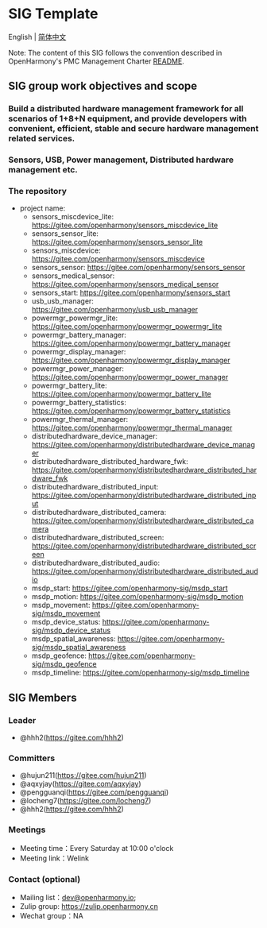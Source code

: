 # SIG Template
English | [简体中文](./sig_distributedhardwaremgr_cn.md)

Note: The content of this SIG follows the convention described in OpenHarmony's PMC Management Charter [README](/zh/pmc.md).

## SIG group work objectives and scope

### Build a distributed hardware management framework for all scenarios of 1+8+N equipment, and provide developers with convenient, efficient, stable and secure hardware management related services.

### Sensors, USB, Power management, Distributed hardware management etc.

### The repository 
- project name:
  - sensors_miscdevice_lite: https://gitee.com/openharmony/sensors_miscdevice_lite
  - sensors_sensor_lite: https://gitee.com/openharmony/sensors_sensor_lite
  - sensors_miscdevice: https://gitee.com/openharmony/sensors_miscdevice
  - sensors_sensor: https://gitee.com/openharmony/sensors_sensor
  - sensors_medical_sensor: https://gitee.com/openharmony/sensors_medical_sensor
  - sensors_start: https://gitee.com/openharmony/sensors_start
  - usb_usb_manager: https://gitee.com/openharmony/usb_usb_manager
  - powermgr_powermgr_lite: https://gitee.com/openharmony/powermgr_powermgr_lite
  - powermgr_battery_manager: https://gitee.com/openharmony/powermgr_battery_manager
  - powermgr_display_manager: https://gitee.com/openharmony/powermgr_display_manager
  - powermgr_power_manager: https://gitee.com/openharmony/powermgr_power_manager
  - powermgr_battery_lite: https://gitee.com/openharmony/powermgr_battery_lite
  - powermgr_battery_statistics: https://gitee.com/openharmony/powermgr_battery_statistics
  - powermgr_thermal_manager: https://gitee.com/openharmony/powermgr_thermal_manager
  - distributedhardware_device_manager: https://gitee.com/openharmony/distributedhardware_device_manager
  - distributedhardware_distributed_hardware_fwk: https://gitee.com/openharmony/distributedhardware_distributed_hardware_fwk
  - distributedhardware_distributed_input: https://gitee.com/openharmony/distributedhardware_distributed_input
  - distributedhardware_distributed_camera: https://gitee.com/openharmony/distributedhardware_distributed_camera
  - distributedhardware_distributed_screen: https://gitee.com/openharmony/distributedhardware_distributed_screen
  - distributedhardware_distributed_audio: https://gitee.com/openharmony/distributedhardware_distributed_audio
  - msdp_start: https://gitee.com/openharmony-sig/msdp_start
  - msdp_motion: https://gitee.com/openharmony-sig/msdp_motion
  - msdp_movement: https://gitee.com/openharmony-sig/msdp_movement
  - msdp_device_status: https://gitee.com/openharmony-sig/msdp_device_status
  - msdp_spatial_awareness: https://gitee.com/openharmony-sig/msdp_spatial_awareness
  - msdp_geofence: https://gitee.com/openharmony-sig/msdp_geofence
  - msdp_timeline: https://gitee.com/openharmony-sig/msdp_timeline

## SIG Members

### Leader
- @hhh2(https://gitee.com/hhh2)

### Committers
- @hujun211(https://gitee.com/hujun211)
- @aqxyjay(https://gitee.com/aqxyjay)
- @pengguanqi(https://gitee.com/pengguanqi)
- @locheng7(https://gitee.com/locheng7)
- @hhh2(https://gitee.com/hhh2)

### Meetings
 - Meeting time：Every Saturday at 10:00 o'clock
 - Meeting link：Welink

### Contact (optional)
- Mailing list：dev@openharmony.io;
- Zulip group: https://zulip.openharmony.cn
- Wechat group：NA
